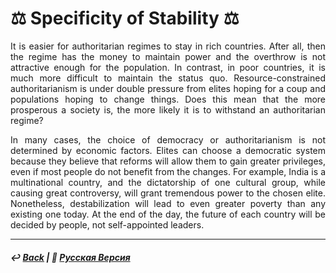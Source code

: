 # ⚖️ Specificity of Stability ⚖️

<p align="justify">It is easier for authoritarian regimes to stay in rich countries. After all, then the regime has the money to maintain power and the overthrow is not attractive enough for the population. In contrast, in poor countries, it is much more difficult to maintain the status quo. Resource-constrained authoritarianism is under double pressure from elites hoping for a coup and populations hoping to change things. Does this mean that the more prosperous a society is, the more likely it is to withstand an authoritarian regime?</p>

<p align="justify">In many cases, the choice of democracy or authoritarianism is not determined by economic factors. Elites can choose a democratic system because they believe that reforms will allow them to gain greater privileges, even if most people do not benefit from the changes. For example, India is a multinational country, and the dictatorship of one cultural group, while causing great controversy, will grant tremendous power to the chosen elite. Nonetheless, destabilization will lead to even greater poverty than any existing one today. At the end of the day, the future of each country will be decided by people, not self-appointed leaders.</p>

***

##### ↩️ [Back](index.md) | 🌻 [Русская Версия](specificity-stability-2.md)


